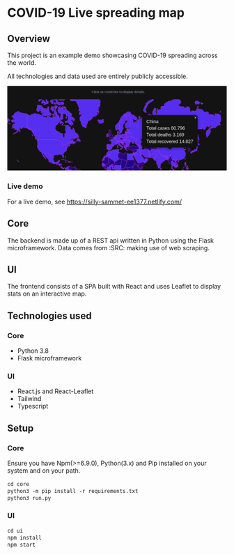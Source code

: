 # COVID-19 Live spreading map

## Overview

This project is an example demo showcasing COVID-19 spreading across the world.

All technologies and data used are entirely publicly accessible.

![image](Screenshot.png)

### Live demo
For a live demo, see https://silly-sammet-ee1377.netlify.com/


## Core

The backend is made up of a REST api written in Python using the Flask microframework. Data comes from :SRC: making use of web scraping.


## UI

The frontend consists of a SPA built with React and uses Leaflet to display stats on an interactive map.


## Technologies used

### Core

* Python 3.8
* Flask microframework


### UI

* React.js and React-Leaflet
* Tailwind
* Typescript

## Setup

### Core

Ensure you have Npm(>=6.9.0), Python(3.x) and Pip installed on your system and on your path.

```
cd core
python3 -m pip install -r requirements.txt
python3 run.py
```

### UI

```
cd ui
npm install
npm start
```
